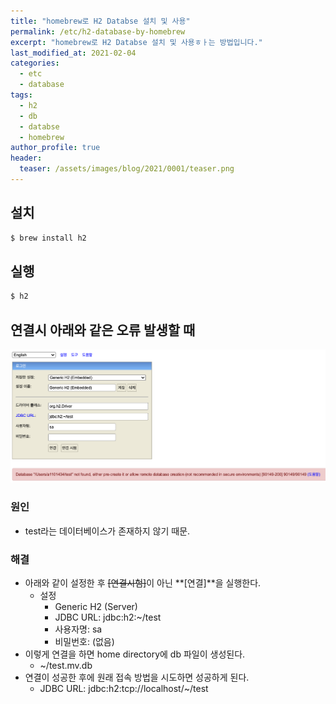 ```yaml
---
title: "homebrew로 H2 Databse 설치 및 사용"
permalink: /etc/h2-database-by-homebrew
excerpt: "homebrew로 H2 Databse 설치 및 사용ㅎㅏ는 방법입니다."
last_modified_at: 2021-02-04
categories:
  - etc
  - database
tags:
  - h2
  - db
  - databse
  - homebrew
author_profile: true
header:
  teaser: /assets/images/blog/2021/0001/teaser.png
---
```


## 설치
```bash
$ brew install h2
```

## 실행
```bash
$ h2
```

## 연결시 아래와 같은 오류 발생할 때
![](/assets/images/blog/2021/0001/image01.png)

### 원인
- test라는 데이터베이스가 존재하지 않기 때문.

### 해결
- 아래와 같이 설정한 후 ~~[연결시험]~~이 아닌 **[연결]**을 실행한다.
    - 설정
      - Generic H2 (Server)
      - JDBC URL: jdbc:h2:~/test
      - 사용자명: sa
      - 비밀번호: (없음)
- 이렇게 연결을 하면 home directory에 db 파일이 생성된다.
    - ~/test.mv.db
- 연결이 성공한 후에 원래 접속 방법을 시도하면 성공하게 된다.
    - JDBC URL: jdbc:h2:tcp://localhost/~/test
